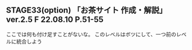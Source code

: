 ## STAGE33(option) 「お茶サイト 作成・解説」ver.2.5 F 22.08.10 P.51-55

ここでは何も付け足すことがないな。
このレベルはボツにして、一つ前のレベルに統合しよう

